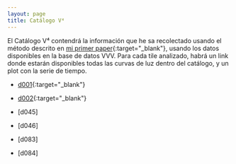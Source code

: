 ```yaml
---
layout: page
title: Catálogo V⁴
---
```

El Catálogo V⁴ contendrá la información que he sa recolectado usando el método descrito en [mi primer paper](https://arxiv.org/pdf/1806.04061.pdf){:target="_blank"}, usando los datos disponibles en la base de datos VVV.
Para cada tile analizado, habrá un link donde estarán disponibles todas las curvas de luz dentro del catálogo, y un plot con la serie de tiempo.





* [d001](https://nicomedinap.github.io/V4_html/Variables_d001.html){:target="_blank"}
* [d002](https://nicomedinap.github.io/V4_html/Variables_d002.html){:target="_blank"}

* [d045]
* [d046]
* [d083]
* [d084]





<html>
  <head>
    <title>N-Body Simulation</title>
    <script type="module">
      import pyscript as ps
      import random
      
      // Define some constants
      G = 6.674e-11;  // Gravitational constant
      dt = 3600;  // Time step
      
      // Define the Body class
      class Body {
        constructor(x, y, mass, vx=0, vy=0) {
          this.x = x;
          this.y = y;
          this.mass = mass;
          this.vx = vx;
          this.vy = vy;
        }
        
        // Calculate the force exerted on this body by another body
        forceFrom(other) {
          const dx = other.x - this.x;
          const dy = other.y - this.y;
          const dist = Math.sqrt(dx*dx + dy*dy);
          const force = G * this.mass * other.mass / (dist * dist);
          const theta = Math.atan2(dy, dx);
          const fx = force * Math.cos(theta);
          const fy = force * Math.sin(theta);
          return [fx, fy];
        }
        
        // Update this body's position and velocity based on the forces exerted by other bodies
        update(bodies) {
          let fx = 0;
          let fy = 0;
          for (const other of bodies) {
            if (other !== this) {
              const [f1, f2] = this.forceFrom(other);
              fx += f1;
              fy += f2;
            }
          }
          const ax = fx / this.mass;
          const ay = fy / this.mass;
          this.vx += ax * dt;
          this.vy += ay * dt;
          this.x += this.vx * dt;
          this.y += this.vy * dt;
        }
      }
      
      // Create the canvas
      const canvas = ps.createCanvas(600, 400);
      ps.appendToElement(canvas, document.body);
      
      // Create some random bodies
      const bodies = [];
      for (let i = 0; i < 10; i++) {
        const x = random.uniform(50, 550);
        const y = random.uniform(50, 350);
        const mass = random.uniform(1e5, 1e6);
        const vx = random.uniform(-100, 100);
        const vy = random.uniform(-100, 100);
        bodies.push(new Body(x, y, mass, vx, vy));
      }
      
      // Define the draw function
      function draw() {
        ps.clear();
        ps.stroke(255);
        for (const body of bodies) {
          ps.circle(body.x, body.y, Math.log10(body.mass));
        }
        for (const body of bodies) {
          body.update(bodies);
          ps.stroke(255);
          for (const other of bodies) {
            if (other !== body) {
              ps.line(body.x, body.y, other.x, other.y);
            }
          }
        }
        ps.requestAnimationFrame(draw);
      }
      
      // Start the animation loop
      draw();
    </script>
  </head>
  <body>
  </body>
</html>